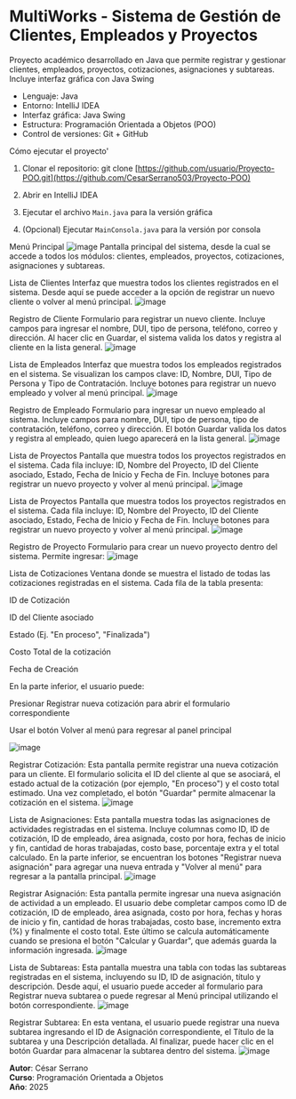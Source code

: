# MultiWorks - Sistema de Gestión de Clientes, Empleados y Proyectos

Proyecto académico desarrollado en Java que permite registrar y gestionar clientes, empleados, proyectos, cotizaciones, asignaciones y subtareas. Incluye interfaz gráfica con Java Swing 

- Lenguaje: Java
- Entorno: IntelliJ IDEA
- Interfaz gráfica: Java Swing
- Estructura: Programación Orientada a Objetos (POO)
- Control de versiones: Git + GitHub

Cómo ejecutar el proyecto'

1. Clonar el repositorio:
   git clone [https://github.com/usuario/Proyecto-POO.git](https://github.com/CesarSerrano503/Proyecto-POO)

2. Abrir en IntelliJ IDEA

3. Ejecutar el archivo `Main.java` para la versión gráfica

4. (Opcional) Ejecutar `MainConsola.java` para la versión por consola

Menú Principal
![image](https://github.com/user-attachments/assets/9de5d363-aa51-47a6-bf98-f12f2aaed021)
Pantalla principal del sistema, desde la cual se accede a todos los módulos: clientes, empleados, proyectos, cotizaciones, asignaciones y subtareas.

 Lista de Clientes
Interfaz que muestra todos los clientes registrados en el sistema. Desde aquí se puede acceder a la opción de registrar un nuevo cliente o volver al menú principal.
![image](https://github.com/user-attachments/assets/69ab72c7-c131-4986-a2b9-11e60f439c31)

Registro de Cliente
Formulario para registrar un nuevo cliente. Incluye campos para ingresar el nombre, DUI, tipo de persona, teléfono, correo y dirección.
Al hacer clic en Guardar, el sistema valida los datos y registra al cliente en la lista general.
![image](https://github.com/user-attachments/assets/2a99c586-8ed7-477b-9e15-d5ae47349947)


 Lista de Empleados
Interfaz que muestra todos los empleados registrados en el sistema. Se visualizan los campos clave: ID, Nombre, DUI, Tipo de Persona y Tipo de Contratación.
Incluye botones para registrar un nuevo empleado y volver al menú principal.
![image](https://github.com/user-attachments/assets/04d9b16f-c4c5-460e-af3b-3043b651b634)

Registro de Empleado
Formulario para ingresar un nuevo empleado al sistema. Incluye campos para nombre, DUI, tipo de persona, tipo de contratación, teléfono, correo y dirección.
El botón Guardar valida los datos y registra al empleado, quien luego aparecerá en la lista general.
![image](https://github.com/user-attachments/assets/c839f42e-b973-4537-8a7d-084d057e84d4)

 Lista de Proyectos
Pantalla que muestra todos los proyectos registrados en el sistema. Cada fila incluye: ID, Nombre del Proyecto, ID del Cliente asociado, Estado, Fecha de Inicio y Fecha de Fin.
Incluye botones para registrar un nuevo proyecto y volver al menú principal.
![image](https://github.com/user-attachments/assets/7f549d5f-f04a-4b73-98a4-932b00ae8967)

 Lista de Proyectos
Pantalla que muestra todos los proyectos registrados en el sistema. Cada fila incluye: ID, Nombre del Proyecto, ID del Cliente asociado, Estado, Fecha de Inicio y Fecha de Fin.
Incluye botones para registrar un nuevo proyecto y volver al menú principal.
![image](https://github.com/user-attachments/assets/3bed100e-efde-4502-8d28-bcd32cc8bdc8)


Registro de Proyecto
Formulario para crear un nuevo proyecto dentro del sistema. Permite ingresar:
![image](https://github.com/user-attachments/assets/896ba32d-b182-4ad8-8a72-18446cc325b8)

Lista de Cotizaciones
Ventana donde se muestra el listado de todas las cotizaciones registradas en el sistema.
Cada fila de la tabla presenta:

ID de Cotización

ID del Cliente asociado

Estado (Ej. "En proceso", "Finalizada")

Costo Total de la cotización

Fecha de Creación

En la parte inferior, el usuario puede:

Presionar Registrar nueva cotización para abrir el formulario correspondiente

Usar el botón Volver al menú para regresar al panel principal

![image](https://github.com/user-attachments/assets/80df4e22-0d34-4b91-ab33-278ecf6f8f97)

 Registrar Cotización: Esta pantalla permite registrar una nueva cotización para un cliente. 
 El formulario solicita el ID del cliente al que se asociará, el estado actual de la cotización (por ejemplo, "En proceso") y el costo total estimado. Una vez completado, el botón "Guardar" permite almacenar la cotización en el sistema.
![image](https://github.com/user-attachments/assets/55c6bd45-3790-4bca-a941-356f3c3b3cd6)

 Lista de Asignaciones: Esta pantalla muestra todas las asignaciones de actividades registradas en el sistema. Incluye columnas como ID, ID de cotización, ID de empleado, área asignada, costo por hora, fechas de inicio y fin, cantidad de 
 horas trabajadas, costo base, porcentaje extra y el total calculado. En la parte inferior, se encuentran los botones "Registrar nueva asignación" para agregar una nueva entrada y "Volver al menú" para regresar a la pantalla principal.
![image](https://github.com/user-attachments/assets/0b471649-fbf3-4f74-b6bf-bd1a041e59a2)


 Registrar Asignación: Esta pantalla permite ingresar una nueva asignación de actividad a 
 un empleado. El usuario debe completar campos como ID de cotización, ID de empleado, área asignada, costo por hora, fechas y horas de inicio y fin, cantidad de horas trabajadas, costo base, incremento extra (%) y finalmente el costo total.
 Este último se calcula automáticamente cuando se presiona el botón "Calcular y Guardar", que además guarda la información ingresada.
![image](https://github.com/user-attachments/assets/e11d4c58-1d60-4dd0-a3f6-add849f57007)


Lista de Subtareas: Esta pantalla muestra una tabla con todas las subtareas registradas en el sistema, incluyendo su ID, ID de asignación, título y descripción. Desde aquí, el usuario puede acceder al formulario para Registrar nueva subtarea o puede regresar al 
Menú principal utilizando el botón correspondiente.
![image](https://github.com/user-attachments/assets/9cb6dd95-49ed-441b-8da4-2db95c34236f)

Registrar Subtarea: En esta ventana, el usuario puede registrar una nueva subtarea ingresando el ID de Asignación correspondiente, el Título de la subtarea y una Descripción detallada. Al finalizar, puede hacer clic en el botón Guardar para almacenar la 
subtarea dentro del sistema.
![image](https://github.com/user-attachments/assets/395838c1-8cac-40d0-8306-6df72237e044)











**Autor**: César Serrano  
**Curso**: Programación Orientada a Objetos  
**Año**: 2025
